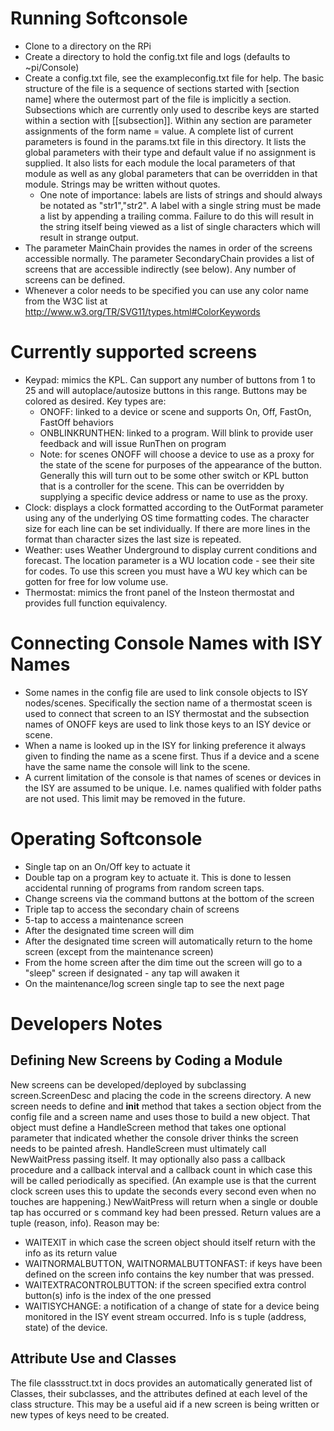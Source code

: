 # Running Softconsole
* Clone to a directory on the RPi
* Create a directory to hold the config.txt file and logs (defaults to ~pi/Console)
* Create a config.txt file, see the exampleconfig.txt file for help.  The basic structure of the file is a sequence of sections started with \[section name] where the outermost part of the file is implicitly a section.  Subsections which are currently only used to describe keys are started within a section with \[\[subsection]].  Within any section are parameter assignments of the form name = value.  A complete list of current parameters is found in the params.txt file in this directory.  It lists the global parameters with their type and default value if no assignment is supplied.  It also lists for each module the local parameters of that module as well as any global parameters that can be overridden in that module.  Strings may be written without quotes.  
  * One note of importance: labels are lists of strings and should always be notated as "str1","str2".  A label with a single string must be made a list by appending a trailing comma.  Failure to do this will result in the string itself being viewed as a list of single characters which will result in strange output.
* The parameter MainChain provides the names in order of the screens accessible normally.  The parameter SecondaryChain provides a list of screens that are accessible indirectly (see below).  Any number of screens can be defined.
* Whenever a color needs to be specified you can use any color name from the W3C list at http://www.w3.org/TR/SVG11/types.html#ColorKeywords

# Currently supported screens
* Keypad: mimics the KPL.  Can support any number of buttons from 1 to 25 and will autoplace/autosize buttons in this range.  Buttons may be colored as desired.  Key types are:
    * ONOFF: linked to a device or scene and supports On, Off, FastOn, FastOff behaviors
    * ONBLINKRUNTHEN: linked to a program.  Will blink to provide user feedback and will issue RunThen on program
    * Note: for scenes ONOFF will choose a device to use as a proxy for the state of the scene for purposes of the appearance of the button.  Generally this will turn out to be some other switch or KPL button that is a controller for the scene.  This can be overridden by supplying a specific device address or name to use as the proxy.
* Clock: displays a clock formatted according to the OutFormat parameter using any of the underlying OS time formatting codes.  The character size for each line can be set individually.  If there are more lines in the format than character sizes the last size is repeated.
* Weather: uses Weather Underground to display current conditions and forecast.  The location parameter is a WU location code - see their site for codes.  To use this screen you must have a WU key which can be gotten for free for low volume use.  
* Thermostat: mimics the front panel of the Insteon thermostat and provides full function equivalency.

# Connecting Console Names with ISY Names
* Some names in the config file are used to link console objects to ISY nodes/scenes.  Specifically the section name of a thermostat sceen is used to connect that screen to an ISY thermostat and the subsection names of ONOFF keys are used to link those keys to an ISY device or scene.
* When a name is looked up in the ISY for linking preference it always given to finding the name as a scene first.  Thus if a device and a scene have the same name the console will link to the scene.
* A current limitation of the console is that names of scenes or devices in the ISY are assumed to be unique.  I.e. names qualified with folder paths are not used.  This limit may be removed in the future.

# Operating Softconsole
* Single tap on an On/Off key to actuate it
* Double tap on a program key to actuate it.  This is done to lessen accidental running of programs from random screen taps.
* Change screens via the command buttons at the bottom of the screen
* Triple tap to access the secondary chain of screens 
* 5-tap to access a maintenance screen
* After the designated time screen will dim
* After the designated time screen will automatically return to the home screen (except from the maintenance screen)
* From the home screen after the dim time out the screen will go to a "sleep" screen if designated - any tap will awaken it
* On the maintenance/log screen single tap to see the next page

# Developers Notes
## Defining New Screens by Coding a Module
New screens can be developed/deployed by subclassing screen.ScreenDesc and placing the code in the screens directory.  A new screen needs to define and __init__ method that takes a section object from the config file and a screen name and uses those to build a new object.  That object must define a HandleScreen method that takes one optional parameter that indicated whether the console driver thinks the screen needs to be painted afresh.  HandleScreen must ultimately call NewWaitPress passing itself.  It may optionally also pass a callback procedure and a callback interval  and a callback count in which case this will be called periodically as specified.  (An example use is that the current clock screen uses this to update the seconds every second even when no touches are happening.)  NewWaitPress will return when a single or double tap has occurred or s command key had been pressed.  Return values are a tuple (reason, info).  Reason may be:

* WAITEXIT in which case the screen object should itself return with the info as its return value
* WAITNORMALBUTTON, WAITNORMALBUTTONFAST: if keys have been defined on the screen info contains the key number that was pressed.
* WAITEXTRACONTROLBUTTON: if the screen specified extra control button(s) info is the index of the one pressed
* WAITISYCHANGE: a notification of a change of state for a device being monitored in the ISY event stream occurred. Info is s tuple  (address, state) of the device.

## Attribute Use and Classes
The file classstruct.txt in docs provides an automatically generated list of Classes, their subclasses, and the attributes defined at each level of the class structure.  This may be a useful aid if a new screen is being written or new types of keys need to be created.


